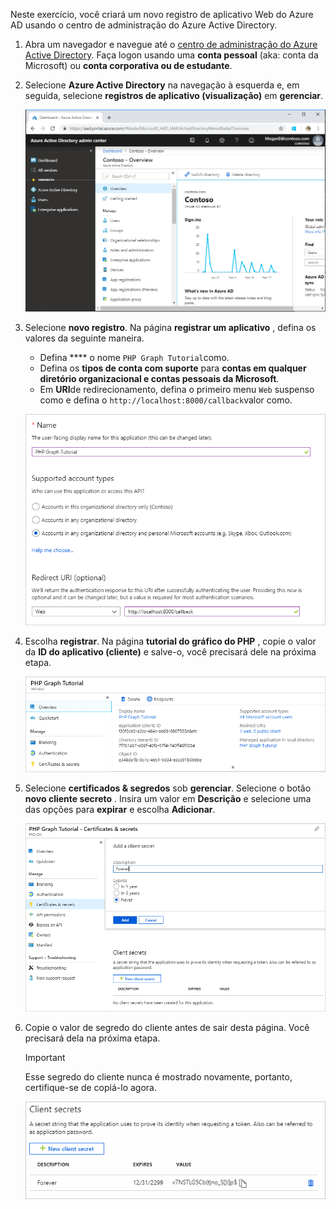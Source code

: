 <!-- markdownlint-disable MD002 MD041 -->

Neste exercício, você criará um novo registro de aplicativo Web do Azure AD usando o centro de administração do Azure Active Directory.

1. Abra um navegador e navegue até o [centro de administração do Azure Active Directory](https://aad.portal.azure.com). Faça logon usando uma **conta pessoal** (aka: conta da Microsoft) ou **conta corporativa ou de estudante**.

1. Selecione **Azure Active Directory** na navegação à esquerda e, em seguida, selecione **registros de aplicativo (visualização)** em **gerenciar**.

    ![Uma captura de tela dos registros de aplicativo ](./images/aad-portal-app-registrations.png)

1. Selecione **novo registro**. Na página **registrar um aplicativo** , defina os valores da seguinte maneira.

    - Defina **** o nome `PHP Graph Tutorial`como.
    - Defina os **tipos de conta com suporte** para **contas em qualquer diretório organizacional e contas pessoais da Microsoft**.
    - Em **URI**de redirecionamento, defina o primeiro menu `Web` suspenso como e defina o `http://localhost:8000/callback`valor como.

    ![Uma captura de tela da página registrar um aplicativo](./images/aad-register-an-app.png)

1. Escolha **registrar**. Na página **tutorial do gráfico do PHP** , copie o valor da **ID do aplicativo (cliente)** e salve-o, você precisará dele na próxima etapa.

    ![Uma captura de tela da ID do aplicativo do novo registro de aplicativo](./images/aad-application-id.png)

1. Selecione **certificados & segredos** sob **gerenciar**. Selecione o botão **novo cliente secreto** . Insira um valor em **Descrição** e selecione uma das opções para **expirar** e escolha **Adicionar**.

    ![Uma captura de tela da caixa de diálogo Adicionar um segredo do cliente](./images/aad-new-client-secret.png)

1. Copie o valor de segredo do cliente antes de sair desta página. Você precisará dela na próxima etapa.

    > [!IMPORTANT]
    > Esse segredo do cliente nunca é mostrado novamente, portanto, certifique-se de copiá-lo agora.

    ![Uma captura de tela do novo segredo do cliente recentemente adicionado](./images/aad-copy-client-secret.png)